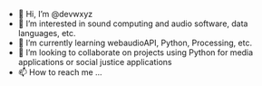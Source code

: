 - 👋 Hi, I’m @devwxyz
- 👀 I’m interested in sound computing and audio software, data languages, etc.
- 🌱 I’m currently learning webaudioAPI, Python, Processing, etc.
- 💞️ I’m looking to collaborate on projects using Python for media applications or social justice applications
- 📫 How to reach me ...

<!---
devwxyz/devwxyz is a ✨ special ✨ repository because its `README.md` (this file) appears on your GitHub profile.
You can click the Preview link to take a look at your changes.
--->
